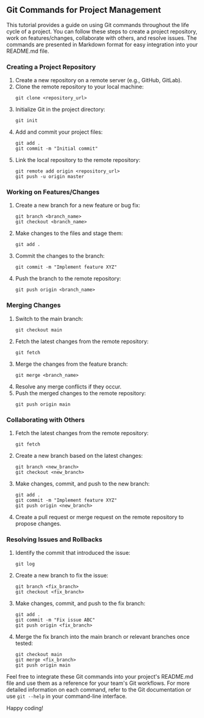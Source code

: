 ## Git Commands for Project Management

This tutorial provides a guide on using Git commands throughout the life cycle of a project. You can follow these steps to create a project repository, work on features/changes, collaborate with others, and resolve issues. The commands are presented in Markdown format for easy integration into your README.md file.

### Creating a Project Repository

1. Create a new repository on a remote server (e.g., GitHub, GitLab).
2. Clone the remote repository to your local machine:
   ```shell
   git clone <repository_url>
   ```
3. Initialize Git in the project directory:
   ```shell
   git init
   ```
4. Add and commit your project files:
   ```shell
   git add .
   git commit -m "Initial commit"
   ```
5. Link the local repository to the remote repository:
   ```shell
   git remote add origin <repository_url>
   git push -u origin master
   ```

### Working on Features/Changes

1. Create a new branch for a new feature or bug fix:
   ```shell
   git branch <branch_name>
   git checkout <branch_name>
   ```
2. Make changes to the files and stage them:
   ```shell
   git add .
   ```
3. Commit the changes to the branch:
   ```shell
   git commit -m "Implement feature XYZ"
   ```
4. Push the branch to the remote repository:
   ```shell
   git push origin <branch_name>
   ```

### Merging Changes

1. Switch to the main branch:
   ```shell
   git checkout main
   ```
2. Fetch the latest changes from the remote repository:
   ```shell
   git fetch
   ```
3. Merge the changes from the feature branch:
   ```shell
   git merge <branch_name>
   ```
4. Resolve any merge conflicts if they occur.
5. Push the merged changes to the remote repository:
   ```shell
   git push origin main
   ```

### Collaborating with Others

1. Fetch the latest changes from the remote repository:
   ```shell
   git fetch
   ```
2. Create a new branch based on the latest changes:
   ```shell
   git branch <new_branch>
   git checkout <new_branch>
   ```
3. Make changes, commit, and push to the new branch:
   ```shell
   git add .
   git commit -m "Implement feature XYZ"
   git push origin <new_branch>
   ```
4. Create a pull request or merge request on the remote repository to propose changes.

### Resolving Issues and Rollbacks

1. Identify the commit that introduced the issue:
   ```shell
   git log
   ```
2. Create a new branch to fix the issue:
   ```shell
   git branch <fix_branch>
   git checkout <fix_branch>
   ```
3. Make changes, commit, and push to the fix branch:
   ```shell
   git add .
   git commit -m "Fix issue ABC"
   git push origin <fix_branch>
   ```
4. Merge the fix branch into the main branch or relevant branches once tested:
   ```shell
   git checkout main
   git merge <fix_branch>
   git push origin main
   ```

Feel free to integrate these Git commands into your project's README.md file and use them as a reference for your team's Git workflows. For more detailed information on each command, refer to the Git documentation or use `git --help` in your command-line interface.

Happy coding!
